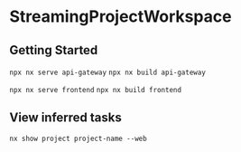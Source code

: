 # StreamingProjectWorkspace

## Getting Started

`npx nx serve api-gateway`
`npx nx build api-gateway`

`npx nx serve frontend`
`npx nx build frontend`

## View inferred tasks
`nx show project project-name --web`
